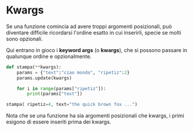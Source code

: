 # Kwargs

Se una funzione comincia ad avere troppi argomenti posizionali, può diventare difficile ricordarsi l'ordine esatto in cui inserirli, specie se molti sono opzionali.

Qui entrano in gioco i **keyword args** (o **kwargs**), che si possono passare in qualunque ordine e opzionalmente.


```python
def stampa(**kwargs):
    params = {"text":"ciao mondo", "ripetiz":2}
    params.update(kwargs)

    for i in range(params["ripetiz"]):
        print(params["text"])

stampa( ripetiz=4, text="the quick brown fox ...")
```

Nota che se una funzione ha sia argomenti posizionali che kwargs, i primi esigono di essere inseriti prima dei kwargs.


